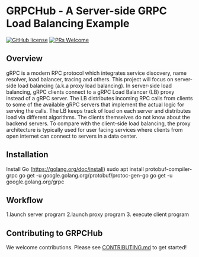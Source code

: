 # GRPCHub - A Server-side GRPC Load Balancing Example

[![GitHub license](https://img.shields.io/github/license/ccwutw/grpchub)](https://github.com/ccwutw/grpchub/blob/main/LICENSE) 
[![PRs Welcome](https://img.shields.io/badge/PRs-welcome-brightgreen.svg)](https://github.com/ccwutw/grpchub/blob/main/CONTRIBUTING.md)

## Overview
gRPC is a modern RPC protocol which integrates service discovery, name resolver, load balancer, tracing and others.
This project will focus on server-side load balancing (a.k.a proxy load balancing).
In server-side load balancing, gRPC clients connect to a gRPC Load Balancer (LB) proxy instead of a gRPC server. 
The LB distributes incoming RPC calls from clients to some of the available gRPC servers that implement the actual logic for serving the calls. 
The LB keeps track of load on each server and distributes load via different algorithms. The clients themselves do not know about the backend servers.
To compare with the client-side load balancing, the proxy architecture is typically used for user facing services where clients from open internet can connect to servers in a data center.

## Installation
Install Go (https://golang.org/doc/install)
sudo apt install protobuf-compiler-grpc
go get -u google.golang.org/protobuf/protoc-gen-go
go get -u google.golang.org/grpc

## Workflow
1.launch server program
2.launch proxy program
3. execute client program

## Contributing to GRPCHub
We welcome contributions. Please see [CONTRIBUTING.md](CONTRIBUTING.md) to get started!
